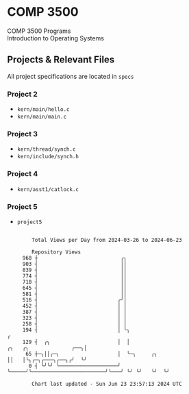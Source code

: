 # COMP 3500
COMP 3500 Programs  
Introduction to Operating Systems  
## Projects & Relevant Files
All project specifications are located in `specs`
### Project 2
- `kern/main/hello.c`
- `kern/main/main.c`
### Project 3
- `kern/thread/synch.c`
- `kern/include/synch.h`
### Project 4
- `kern/asst1/catlock.c`
### Project 5
- `project5`

```

        Total Views per Day from 2024-03-26 to 2024-06-23

        Repository Views
     968 ┼                           ╭╮
     903 ┤                           ││
     839 ┤                           ││
     774 ┤                           ││
     710 ┤                           ││
     645 ┤                           ││
     581 ┤                           ││
     516 ┤                          ╭╯│
     452 ┤                          │ │
     387 ┤                          │ │
     323 ┤                          │ │
     258 ┤                          │ │
     194 ┤                          │ ╰╮                                                          ╭
     129 ┤  ╭╮                      │  │                                 ╭╮   ╭╮              ╭──╮│
      65 ┼─╮││╭─╮                   │  ╰─╮     ╭╮                        ││   │╰╮╭─╮╭───╮╭──╮╭╯  ╰╯
       0 ┤ ╰╯╰╯ ╰───────────────────╯    ╰─────╯╰────────────────────────╯╰───╯ ╰╯ ╰╯   ╰╯  ╰╯

        Chart last updated - Sun Jun 23 23:57:13 2024 UTC
        
```
